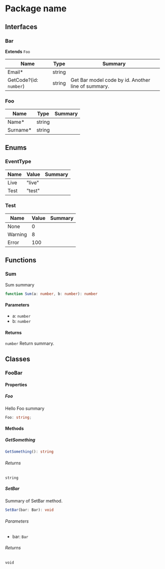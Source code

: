 # Package name
## Interfaces
### Bar

__Extends__ `Foo`

Name | Type | Summary
--- | --- | ---
Email* | string | 
GetCode?(id: `number`)  | string | Get Bar model code by id. Another line of summary.
### Foo
Name | Type | Summary
--- | --- | ---
Name* | string | 
Surname* | string | 
## Enums
### EventType
Name | Value | Summary
--- | --- | ---
Live | "live" | 
Test | "test" | 
### Test
Name | Value | Summary
--- | --- | ---
None | 0 | 
Warning | 8 | 
Error | 100 | 
## Functions
### Sum

Sum summary

```ts
function Sum(a: number, b: number): number
```
#### Parameters

 - a: `number`
 - b: `number`
#### Returns

`number` Return summary.

## Classes
### FooBar
#### Properties
##### Foo

Hello Foo summary

```ts
Foo: string;
```
#### Methods
##### GetSomething
```ts
GetSomething(): string
```
###### Returns

`string` 

##### SetBar

Summary of SetBar method.

```ts
SetBar(bar: Bar): void
```
###### Parameters

 - bar: `Bar`
###### Returns

`void` 
